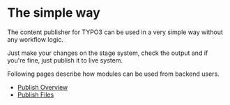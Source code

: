 # The simple way

The content publisher for TYPO3 can be used in a very simple way without any workflow logic.

Just make your changes on the stage system, check the output and if you're fine, just publish it to live system.

Following pages describe how modules can be used from backend users.

* [Publish Overview](PublishOverview.md) 
* [Publish Files](PublishFiles.md) 
